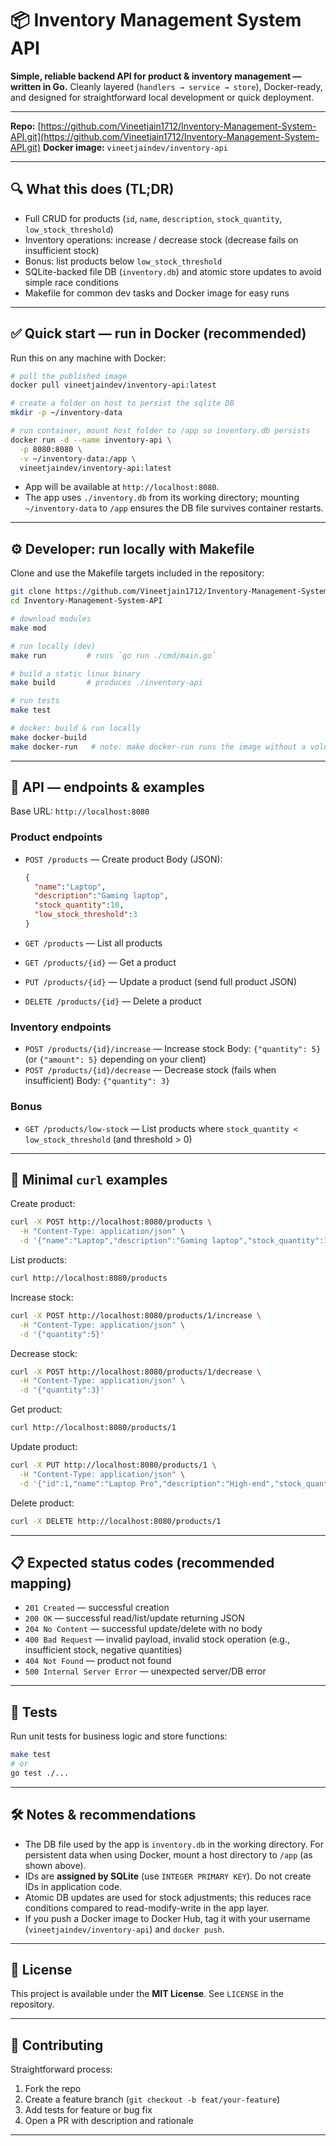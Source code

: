 # 📦 Inventory Management System API

**Simple, reliable backend API for product & inventory management — written in Go.**
Cleanly layered (`handlers → service → store`), Docker-ready, and designed for straightforward local development or quick deployment.

---

**Repo:** [https://github.com/Vineetjain1712/Inventory-Management-System-API.git](https://github.com/Vineetjain1712/Inventory-Management-System-API.git)
**Docker image:** `vineetjaindev/inventory-api`

---

## 🔍 What this does (TL;DR)

* Full CRUD for products (`id`, `name`, `description`, `stock_quantity`, `low_stock_threshold`)
* Inventory operations: increase / decrease stock (decrease fails on insufficient stock)
* Bonus: list products below `low_stock_threshold`
* SQLite-backed file DB (`inventory.db`) and atomic store updates to avoid simple race conditions
* Makefile for common dev tasks and Docker image for easy runs

---

## ✅ Quick start — run in Docker (recommended)

Run this on any machine with Docker:

```bash
# pull the published image
docker pull vineetjaindev/inventory-api:latest

# create a folder on host to persist the sqlite DB
mkdir -p ~/inventory-data

# run container, mount host folder to /app so inventory.db persists
docker run -d --name inventory-api \
  -p 8080:8080 \
  -v ~/inventory-data:/app \
  vineetjaindev/inventory-api:latest
```

* App will be available at `http://localhost:8080`.
* The app uses `./inventory.db` from its working directory; mounting `~/inventory-data` to `/app` ensures the DB file survives container restarts.

---

## ⚙️ Developer: run locally with Makefile

Clone and use the Makefile targets included in the repository:

```bash
git clone https://github.com/Vineetjain1712/Inventory-Management-System-API.git
cd Inventory-Management-System-API

# download modules
make mod

# run locally (dev)
make run         # runs `go run ./cmd/main.go`

# build a static linux binary
make build       # produces ./inventory-api

# run tests
make test

# docker: build & run locally
make docker-build
make docker-run   # note: make docker-run runs the image without a volume; prefer manual docker run with -v for persistence
```

---

## 🔌 API — endpoints & examples

Base URL: `http://localhost:8080`

### Product endpoints

* `POST /products` — Create product
  Body (JSON):

  ```json
  {
    "name":"Laptop",
    "description":"Gaming laptop",
    "stock_quantity":10,
    "low_stock_threshold":3
  }
  ```
* `GET /products` — List all products
* `GET /products/{id}` — Get a product
* `PUT /products/{id}` — Update a product (send full product JSON)
* `DELETE /products/{id}` — Delete a product

### Inventory endpoints

* `POST /products/{id}/increase` — Increase stock
  Body: `{"quantity": 5}` (or `{"amount": 5}` depending on your client)
* `POST /products/{id}/decrease` — Decrease stock (fails when insufficient)
  Body: `{"quantity": 3}`

### Bonus

* `GET /products/low-stock` — List products where `stock_quantity < low_stock_threshold` (and threshold > 0)

---

## 🔁 Minimal `curl` examples

Create product:

```bash
curl -X POST http://localhost:8080/products \
  -H "Content-Type: application/json" \
  -d '{"name":"Laptop","description":"Gaming laptop","stock_quantity":10,"low_stock_threshold":3}'
```

List products:

```bash
curl http://localhost:8080/products
```

Increase stock:

```bash
curl -X POST http://localhost:8080/products/1/increase \
  -H "Content-Type: application/json" \
  -d '{"quantity":5}'
```

Decrease stock:

```bash
curl -X POST http://localhost:8080/products/1/decrease \
  -H "Content-Type: application/json" \
  -d '{"quantity":3}'
```

Get product:

```bash
curl http://localhost:8080/products/1
```

Update product:

```bash
curl -X PUT http://localhost:8080/products/1 \
  -H "Content-Type: application/json" \
  -d '{"id":1,"name":"Laptop Pro","description":"High-end","stock_quantity":15,"low_stock_threshold":4}'
```

Delete product:

```bash
curl -X DELETE http://localhost:8080/products/1
```

---

## 📋 Expected status codes (recommended mapping)

* `201 Created` — successful creation
* `200 OK` — successful read/list/update returning JSON
* `204 No Content` — successful update/delete with no body
* `400 Bad Request` — invalid payload, invalid stock operation (e.g., insufficient stock, negative quantities)
* `404 Not Found` — product not found
* `500 Internal Server Error` — unexpected server/DB error

---

## 🧪 Tests

Run unit tests for business logic and store functions:

```bash
make test
# or
go test ./...
```

---

## 🛠️ Notes & recommendations

* The DB file used by the app is `inventory.db` in the working directory. For persistent data when using Docker, mount a host directory to `/app` (as shown above).
* IDs are **assigned by SQLite** (use `INTEGER PRIMARY KEY`). Do not create IDs in application code.
* Atomic DB updates are used for stock adjustments; this reduces race conditions compared to read-modify-write in the app layer.
* If you push a Docker image to Docker Hub, tag it with your username (`vineetjaindev/inventory-api`) and `docker push`.

---

## 🧾 License

This project is available under the **MIT License**. See `LICENSE` in the repository.

---

## 🤝 Contributing

Straightforward process:

1. Fork the repo
2. Create a feature branch (`git checkout -b feat/your-feature`)
3. Add tests for feature or bug fix
4. Open a PR with description and rationale

---
